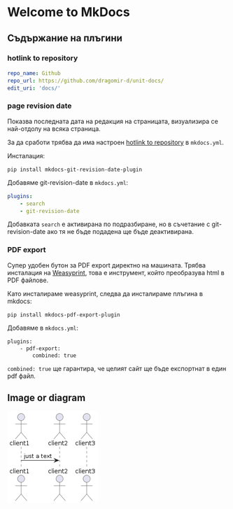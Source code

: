 # Welcome to MkDocs

<!-- !!! gray "Преди да продължите:"

    Lorem ipsum dolor sit amet, consectetur adipiscing elit. -->

## Съдържание на плъгини

### hotlink to repository

```yml
repo_name: Github
repo_url: https://github.com/dragomir-d/unit-docs/
edit_uri: 'docs/'
```

### page revision date

Показва последната дата на редакция на страницата, визуализира се най-отдолу на всяка страница.

За да сработи трябва да има настроен [hotlink to repository](#hotlink-to-repository) в `mkdocs.yml`.

Инсталация:

```
pip install mkdocs-git-revision-date-plugin
```

Добавяме git-revision-date в `mkdocs.yml`:

```yml
plugins:
    - search
    - git-revision-date
```

Добавката `search` е активирана по подразбиране, но в съчетание с git-revision-date ако тя не бъде подадена ще бъде деактивирана.

### PDF export

Супер удобен бутон за PDF export директно на машината. Трябва инсталация на [Weasyprint](https://doc.courtbouillon.org/weasyprint/latest/first_steps.html#windows), това е инструмент, който преобразува html в PDF файлове.

Като инсталираме weasyprint, следва да инсталираме плъгина в mkdocs:

```
pip install mkdocs-pdf-export-plugin
```

Добавяме в `mkdocs.yml`:

```
plugins:
    - pdf-export:
        combined: true
```

`combined: true` ще гарантира, че целият сайт ще бъде експортнат в един pdf файл.

## Image or diagram

![image](test.png)